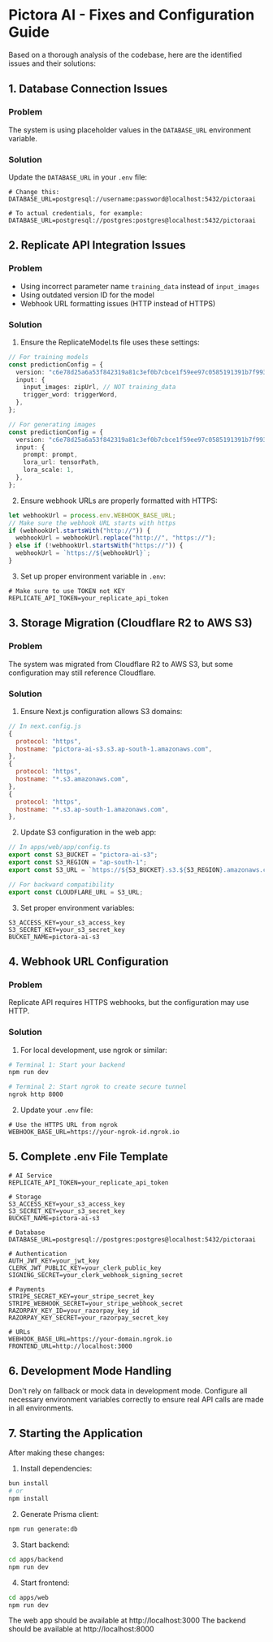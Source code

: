 # Pictora AI - Fixes and Configuration Guide

Based on a thorough analysis of the codebase, here are the identified issues and their solutions:

## 1. Database Connection Issues

### Problem

The system is using placeholder values in the `DATABASE_URL` environment variable.

### Solution

Update the `DATABASE_URL` in your `.env` file:

```
# Change this:
DATABASE_URL=postgresql://username:password@localhost:5432/pictoraai

# To actual credentials, for example:
DATABASE_URL=postgresql://postgres:postgres@localhost:5432/pictoraai
```

## 2. Replicate API Integration Issues

### Problem

- Using incorrect parameter name `training_data` instead of `input_images`
- Using outdated version ID for the model
- Webhook URL formatting issues (HTTP instead of HTTPS)

### Solution

1. Ensure the ReplicateModel.ts file uses these settings:

```typescript
// For training models
const predictionConfig = {
  version: "c6e78d25a6a53f842319a81c3ef0b7cbce1f59ee97c0585191391b7f9932f4bf",
  input: {
    input_images: zipUrl, // NOT training_data
    trigger_word: triggerWord,
  },
};

// For generating images
const predictionConfig = {
  version: "c6e78d25a6a53f842319a81c3ef0b7cbce1f59ee97c0585191391b7f9932f4bf",
  input: {
    prompt: prompt,
    lora_url: tensorPath,
    lora_scale: 1,
  },
};
```

2. Ensure webhook URLs are properly formatted with HTTPS:

```typescript
let webhookUrl = process.env.WEBHOOK_BASE_URL;
// Make sure the webhook URL starts with https
if (webhookUrl.startsWith("http://")) {
  webhookUrl = webhookUrl.replace("http://", "https://");
} else if (!webhookUrl.startsWith("https://")) {
  webhookUrl = `https://${webhookUrl}`;
}
```

3. Set up proper environment variable in `.env`:

```
# Make sure to use TOKEN not KEY
REPLICATE_API_TOKEN=your_replicate_api_token
```

## 3. Storage Migration (Cloudflare R2 to AWS S3)

### Problem

The system was migrated from Cloudflare R2 to AWS S3, but some configuration may still reference Cloudflare.

### Solution

1. Ensure Next.js configuration allows S3 domains:

```javascript
// In next.config.js
{
  protocol: "https",
  hostname: "pictora-ai-s3.s3.ap-south-1.amazonaws.com",
},
{
  protocol: "https",
  hostname: "*.s3.amazonaws.com",
},
{
  protocol: "https",
  hostname: "*.s3.ap-south-1.amazonaws.com",
},
```

2. Update S3 configuration in the web app:

```typescript
// In apps/web/app/config.ts
export const S3_BUCKET = "pictora-ai-s3";
export const S3_REGION = "ap-south-1";
export const S3_URL = `https://${S3_BUCKET}.s3.${S3_REGION}.amazonaws.com`;

// For backward compatibility
export const CLOUDFLARE_URL = S3_URL;
```

3. Set proper environment variables:

```
S3_ACCESS_KEY=your_s3_access_key
S3_SECRET_KEY=your_s3_secret_key
BUCKET_NAME=pictora-ai-s3
```

## 4. Webhook URL Configuration

### Problem

Replicate API requires HTTPS webhooks, but the configuration may use HTTP.

### Solution

1. For local development, use ngrok or similar:

```bash
# Terminal 1: Start your backend
npm run dev

# Terminal 2: Start ngrok to create secure tunnel
ngrok http 8000
```

2. Update your `.env` file:

```
# Use the HTTPS URL from ngrok
WEBHOOK_BASE_URL=https://your-ngrok-id.ngrok.io
```

## 5. Complete .env File Template

```
# AI Service
REPLICATE_API_TOKEN=your_replicate_api_token

# Storage
S3_ACCESS_KEY=your_s3_access_key
S3_SECRET_KEY=your_s3_secret_key
BUCKET_NAME=pictora-ai-s3

# Database
DATABASE_URL=postgresql://postgres:postgres@localhost:5432/pictoraai

# Authentication
AUTH_JWT_KEY=your_jwt_key
CLERK_JWT_PUBLIC_KEY=your_clerk_public_key
SIGNING_SECRET=your_clerk_webhook_signing_secret

# Payments
STRIPE_SECRET_KEY=your_stripe_secret_key
STRIPE_WEBHOOK_SECRET=your_stripe_webhook_secret
RAZORPAY_KEY_ID=your_razorpay_key_id
RAZORPAY_KEY_SECRET=your_razorpay_secret_key

# URLs
WEBHOOK_BASE_URL=https://your-domain.ngrok.io
FRONTEND_URL=http://localhost:3000
```

## 6. Development Mode Handling

Don't rely on fallback or mock data in development mode. Configure all necessary environment variables correctly to ensure real API calls are made in all environments.

## 7. Starting the Application

After making these changes:

1. Install dependencies:

```bash
bun install
# or
npm install
```

2. Generate Prisma client:

```bash
npm run generate:db
```

3. Start backend:

```bash
cd apps/backend
npm run dev
```

4. Start frontend:

```bash
cd apps/web
npm run dev
```

The web app should be available at http://localhost:3000
The backend should be available at http://localhost:8000
